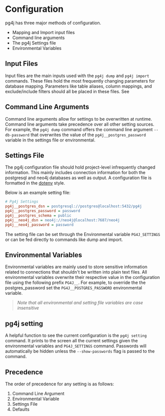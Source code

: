 # Configuration

pg4j has three major methods of configuration.

- Mapping and Import input files
- Command line arguments
- The pg4j Settings file
- Environmental Variables

## Input Files

Input files are the main inputs used with the `pg4j dump` and `pg4j import` commands. These files hold the most frequently changing parameters for database mapping. Parameters like table aliases, column mappings, and exclude/include filters should all be placed in these files. See

## Command Line Arguments

Command line arguments allow for settings to be overwritten at runtime. Command line arguments take precedence over all other setting sources. For example, the `pg4j dump` command offers the command line argument `--db-password` that overwrites the value of the `pg4j__postgres_password` variable in the settings file or environmental.

## Settings File

The pg4j configuration file should hold project-level infrequently changed information. This mainly includes connection information for both the postgresql and neo4j databases as well as output. A configuration file is formatted in the [dotenv](https://pypi.org/project/python-dotenv/) style.

Below is an example setting file:

```ini
# Pg4j Settings
pg4j__postgres_dsn = postgresql://postgres@localhost:5432/pg4j
pg4j__postgres_password = password
pg4j__postgres_schema = public
pg4j__neo4j_dsn = neo4j://neo4j@localhost:7687/neo4j
pg4j__neo4j_password = password
```

The setting file can be set through the Environmental variable `PG4J_SETTINGS` or can be fed directly to commands like dump and import.

## Environmental Variables

Environmental variables are mainly used to store sensitive information related to connections that shouldn't be written into plain text files. All environmental variables overwrite their respective value in the configuration file using the following prefix `PG4J__`. For example, to override the the postgres_password set the `PG4J__POSTGRES_PASSWORD` environmental variable.

> _Note that all environmental and setting file variables are case insensitive_

## pg4j setting

A helpful function to see the current configuration is the `pg4j setting` command. It prints to the screen all the current settings given the environmental variables and `PG4J_SETTINGS` command. Passwords will automatically be hidden unless the `--show-passwords` flag is passed to the command.

## Precedence

The order of precedence for any setting is as follows:

1.  Command Line Argument
2.  Environmental Variable
3.  Settings File
4.  Defaults
